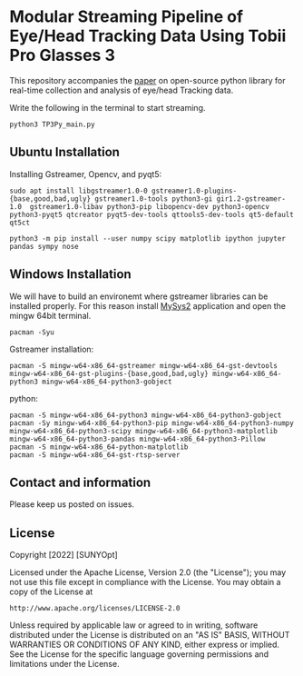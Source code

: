 # Modular Streaming Pipeline of Eye/Head Tracking Data Using Tobii Pro Glasses 3
This repository accompanies the [paper](https://www.biorxiv.org/content/10.1101/2022.09.02.506255v1) on open-source python library for real-time collection and analysis of eye/head Tracking data.   

Write the following in the terminal to start streaming. 
```
python3 TP3Py_main.py
```

## Ubuntu Installation
Installing Gstreamer, Opencv, and pyqt5: 
```
sudo apt install libgstreamer1.0-0 gstreamer1.0-plugins-{base,good,bad,ugly} gstreamer1.0-tools python3-gi gir1.2-gstreamer-1.0  gstreamer1.0-libav python3-pip libopencv-dev python3-opencv python3-pyqt5 qtcreator pyqt5-dev-tools qttools5-dev-tools qt5-default qt5ct

python3 -m pip install --user numpy scipy matplotlib ipython jupyter pandas sympy nose
```
## Windows Installation 
We will have to build an environemt where gstreamer libraries can be installed properly. For this reason install [MySys2](https://www.msys2.org/) application and open the mingw 64bit terminal. 
```
pacman -Syu 
```
Gstreamer installation:
```
pacman -S mingw-w64-x86_64-gstreamer mingw-w64-x86_64-gst-devtools mingw-w64-x86_64-gst-plugins-{base,good,bad,ugly} mingw-w64-x86_64-python3 mingw-w64-x86_64-python3-gobject
```
python:
```
pacman -S mingw-w64-x86_64-python3 mingw-w64-x86_64-python3-gobject
pacman -Sy mingw-w64-x86_64-python3-pip mingw-w64-x86_64-python3-numpy mingw-w64-x86_64-python3-scipy mingw-w64-x86_64-python3-matplotlib mingw-w64-x86_64-python3-pandas mingw-w64-x86_64-python3-Pillow
pacman -S mingw-w64-x86_64-python-matplotlib
pacman -S mingw-w64-x86_64-gst-rtsp-server
```

## Contact and information 
Please keep us posted on issues. 

## License
Copyright [2022] [SUNYOpt]

Licensed under the Apache License, Version 2.0 (the "License");
you may not use this file except in compliance with the License.
You may obtain a copy of the License at

    http://www.apache.org/licenses/LICENSE-2.0

Unless required by applicable law or agreed to in writing, software
distributed under the License is distributed on an "AS IS" BASIS,
WITHOUT WARRANTIES OR CONDITIONS OF ANY KIND, either express or implied.
See the License for the specific language governing permissions and
limitations under the License.


